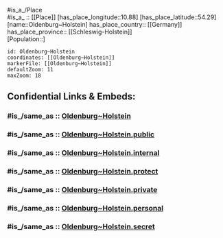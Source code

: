 ﻿---
confidential: public
isDeleted: false
location:
- 54.29
- 10.88
mapmarker: city
mapzoom:
- 7
- 12
SpocWebEntityId: 33088
tags:
- geo/City
type: City
---

#is_a_/Place  
#is_a_ :: [[Place]] 
[has_place_longitude::10.88] 
[has_place_latitude::54.29] 
[name::Oldenburg~Holstein] 
has_place_country:: [[Germany]]  
has_place_province:: [[Schleswig-Holstein]]  
[Population::] 



```leaflet
id: Oldenburg~Holstein
coordinates: [[Oldenburg~Holstein]] 
markerFile: [[Oldenburg~Holstein]] 
defaultZoom: 11 
maxZoom: 18
```


## Confidential Links & Embeds: 

### #is_/same_as :: [Oldenburg~Holstein](/_Standards/Earth/Continent/Europe/Europe~Central/Germany/Germany~West/Schleswig-Holstein/counties~SH/Ostholstein/cities~Ostholstein/Oldenburg~Holstein.md) 

### #is_/same_as :: [Oldenburg~Holstein.public](/_public/Earth/Continent/Europe/Europe~Central/Germany/Germany~West/Schleswig-Holstein/counties~SH/Ostholstein/cities~Ostholstein/Oldenburg~Holstein.public.md) 

### #is_/same_as :: [Oldenburg~Holstein.internal](/_internal/Earth/Continent/Europe/Europe~Central/Germany/Germany~West/Schleswig-Holstein/counties~SH/Ostholstein/cities~Ostholstein/Oldenburg~Holstein.internal.md) 

### #is_/same_as :: [Oldenburg~Holstein.protect](/_protect/Earth/Continent/Europe/Europe~Central/Germany/Germany~West/Schleswig-Holstein/counties~SH/Ostholstein/cities~Ostholstein/Oldenburg~Holstein.protect.md) 

### #is_/same_as :: [Oldenburg~Holstein.private](/_private/Earth/Continent/Europe/Europe~Central/Germany/Germany~West/Schleswig-Holstein/counties~SH/Ostholstein/cities~Ostholstein/Oldenburg~Holstein.private.md) 

### #is_/same_as :: [Oldenburg~Holstein.personal](/_personal/Earth/Continent/Europe/Europe~Central/Germany/Germany~West/Schleswig-Holstein/counties~SH/Ostholstein/cities~Ostholstein/Oldenburg~Holstein.personal.md) 

### #is_/same_as :: [Oldenburg~Holstein.secret](/_secret/Earth/Continent/Europe/Europe~Central/Germany/Germany~West/Schleswig-Holstein/counties~SH/Ostholstein/cities~Ostholstein/Oldenburg~Holstein.secret.md)

